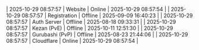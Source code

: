 | 2025-10-29 08:57:57 | Website | Online | 2025-10-29 08:57:54 |
| 2025-10-29 08:57:57 | Registration | Offline | 2025-09-09 16:40:23 |
| 2025-10-29 08:57:57 | Auth Server | Offline | 2025-08-18 09:33:31 |
| 2025-10-29 08:57:57 | Kezan (PvE) | Offline | 2025-10-11 12:51:30 |
| 2025-10-29 08:57:57 | Gurubashi (PvP) | Offline | 2025-08-23 21:44:06 |
| 2025-10-29 08:57:57 | Cloudflare | Online | 2025-10-29 08:57:54 |
